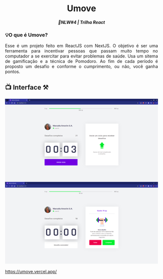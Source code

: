 <h1 align="center">Umove</h1>
<h5 align="center"> 🚀NLW#4 | Trilha React </h5>

### 💡O que é Umove?
<p align="justify">
Esse é um projeto feito em ReactJS com NextJS. O objetivo é ser uma ferramenta para incentivar pessoas que passam muito tempo no computador a se exercitar para evitar problemas de saúde. Usa um sitema de  gamificação e a técnica de Pomodoro. Ao fim de cada período é proposto um desafio e conforme o cumprimento, ou não, você ganha pontos.
</p>

## 📺  Interface ⚒️
![Screenshot](nlw4_2.png)
![Screenshot](nlw4_1.png)


https://umove.vercel.app/
